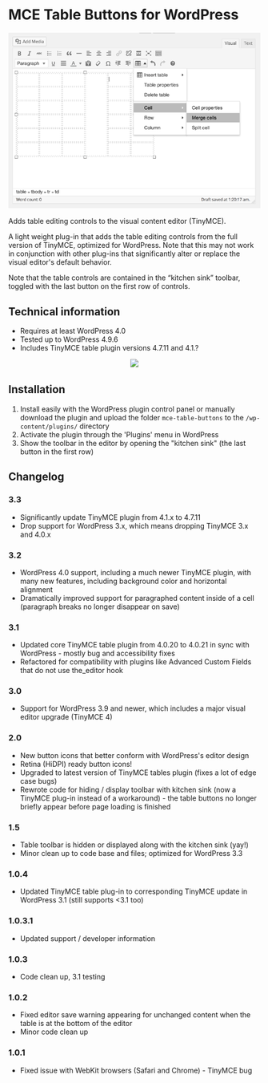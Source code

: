 # MCE Table Buttons for WordPress

![Screenshot of added table buttons](screenshot-1.png)

Adds table editing controls to the visual content editor (TinyMCE).

A light weight plug-in that adds the table editing controls from the full version of TinyMCE, optimized for WordPress. Note that this may not work in conjunction with other plug-ins that significantly alter or replace the visual editor's default behavior.

Note that the table controls are contained in the “kitchen sink” toolbar, toggled with the last button on the first row of controls.

## Technical information
* Requires at least WordPress 4.0
* Tested up to WordPress 4.9.6
* Includes TinyMCE table plugin versions 4.7.11 and 4.1.?

<p align="center">
<a href="http://10up.com/contact/"><img src="https://10updotcom-wpengine.s3.amazonaws.com/uploads/2016/10/10up-Github-Banner.png" width="850"></a>
</p>

## Installation

1. Install easily with the WordPress plugin control panel or manually download the plugin and upload the folder
`mce-table-buttons` to the `/wp-content/plugins/` directory
1. Activate the plugin through the 'Plugins' menu in WordPress
1. Show the toolbar in the editor by opening the "kitchen sink" (the last button in the first row)

## Changelog

### 3.3
* Significantly update TinyMCE plugin from 4.1.x to 4.7.11
* Drop support for WordPress 3.x, which means dropping TinyMCE 3.x and 4.0.x

### 3.2
* WordPress 4.0 support, including a much newer TinyMCE plugin, with many new features, including background color and horizontal alignment
* Dramatically improved support for paragraphed content inside of a cell (paragraph breaks no longer disappear on save)

### 3.1
* Updated core TinyMCE table plugin from 4.0.20 to 4.0.21 in sync with WordPress - mostly bug and accessibility fixes
* Refactored for compatibility with plugins like Advanced Custom Fields that do not use the_editor hook

### 3.0
* Support for WordPress 3.9 and newer, which includes a major visual editor upgrade (TinyMCE 4)

### 2.0
* New button icons that better conform with WordPress's editor design
* Retina (HiDPI) ready button icons!
* Upgraded to latest version of TinyMCE tables plugin (fixes a lot of edge case bugs)
* Rewrote code for hiding / display toolbar with kitchen sink (now a TinyMCE plug-in instead of a workaround) - the table buttons no longer briefly appear before page loading is finished

### 1.5
* Table toolbar is hidden or displayed along with the kitchen sink (yay!)
* Minor clean up to code base and files; optimized for WordPress 3.3

### 1.0.4
* Updated TinyMCE table plug-in to corresponding TinyMCE update in WordPress 3.1 (still supports <3.1 too)

### 1.0.3.1
* Updated support / developer information

### 1.0.3
* Code clean up, 3.1 testing

### 1.0.2
* Fixed editor save warning appearing for unchanged content when the table is at the bottom of the editor
* Minor code clean up

### 1.0.1
* Fixed issue with WebKit browsers (Safari and Chrome) - TinyMCE bug
